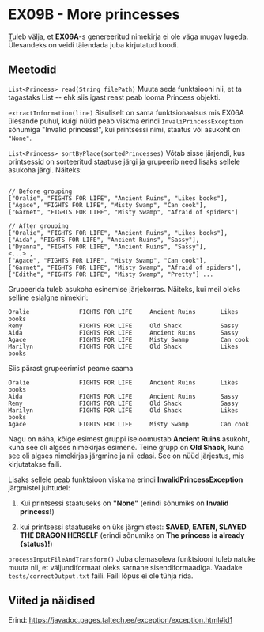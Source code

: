 EX09B - More princesses
=======================

Tuleb välja, et **EX06A**-s genereeritud nimekirja ei ole väga mugav lugeda. 
Ülesandeks on veidi täiendada juba kirjutatud koodi.


Meetodid
------------

``List<Princess> read(String filePath)`` Muuta seda funktsiooni nii, et ta tagastaks List<Princess> -- 
ehk siis igast reast peab looma Princess objekti.

``extractInformation(line)`` Sisuliselt on sama funktsionaalsus mis EX06A ülesande puhul, kuigi nüüd peab viskma erindi
`InvaliPrincessException` sõnumiga "Invalid princess!", kui printsessi nimi, staatus või asukoht on `"None"`.

``List<Princess> sortByPlace(sortedPrincesses)`` Võtab sisse järjendi, kus printsessid on sorteeritud staatuse järgi ja grupeerib need
lisaks sellele asukoha järgi. Näiteks:
    
```

// Before grouping
["Oralie", "FIGHTS FOR LIFE", "Ancient Ruins", "Likes books"],
["Agace", "FIGHTS FOR LIFE", "Misty Swamp", "Can cook"],
["Garnet", "FIGHTS FOR LIFE", "Misty Swamp", "Afraid of spiders"]

// After grouping
["Oralie", "FIGHTS FOR LIFE", "Ancient Ruins", "Likes books"],
["Aida", "FIGHTS FOR LIFE", "Ancient Ruins", "Sassy"],
["Dyanna", "FIGHTS FOR LIFE", "Ancient Ruins", "Sassy"],
<...> ,
["Agace", "FIGHTS FOR LIFE", "Misty Swamp", "Can cook"],
["Garnet", "FIGHTS FOR LIFE", "Misty Swamp", "Afraid of spiders"],
["Edithe", "FIGHTS FOR LIFE", "Misty Swamp", "Pretty"] ...
```

Grupeerida tuleb asukoha esinemise järjekorras. Näiteks, kui meil oleks selline esialgne nimekiri:

```
Oralie              FIGHTS FOR LIFE     Ancient Ruins       Likes books
Remy                FIGHTS FOR LIFE     Old Shack           Sassy
Aida                FIGHTS FOR LIFE     Ancient Ruins       Sassy
Agace               FIGHTS FOR LIFE     Misty Swamp         Can cook
Marilyn             FIGHTS FOR LIFE     Old Shack           Likes books
```


Siis pärast grupeerimist peame saama

```
Oralie              FIGHTS FOR LIFE     Ancient Ruins       Likes books
Aida                FIGHTS FOR LIFE     Ancient Ruins       Sassy
Remy                FIGHTS FOR LIFE     Old Shack           Sassy
Marilyn             FIGHTS FOR LIFE     Old Shack           Likes books
Agace               FIGHTS FOR LIFE     Misty Swamp         Can cook
```

Nagu on näha, kõige esimest gruppi iseloomustab **Ancient Ruins** asukoht, kuna see oli algses nimekirjas esimene. Teine grupp on **Old Shack**, kuna see oli algses nimekirjas järgmine ja nii edasi.
See on nüüd järjestus, mis kirjutatakse faili.

Lisaks sellele peab funktsioon viskama erindi **InvalidPrincessException** järgmistel juhtudel:

1) Kui printsessi staatuseks on **"None"** (erindi sõnumiks on **Invalid princess!**)

2) kui printsessi staatuseks on üks järgmistest: **SAVED, EATEN, SLAYED THE DRAGON HERSELF** (erindi sõnumiks on **The princess is already {status}!**)


``processInputFileAndTransform()`` Juba olemasoleva funktsiooni tuleb natuke muuta nii, et väljundiformaat oleks sarnane sisendiformaadiga. Vaadake `tests/correctOutput.txt` faili.
Faili lõpus ei ole tühja rida.


Viited ja näidised
------------------

Erind: https://javadoc.pages.taltech.ee/exception/exception.html#id1
